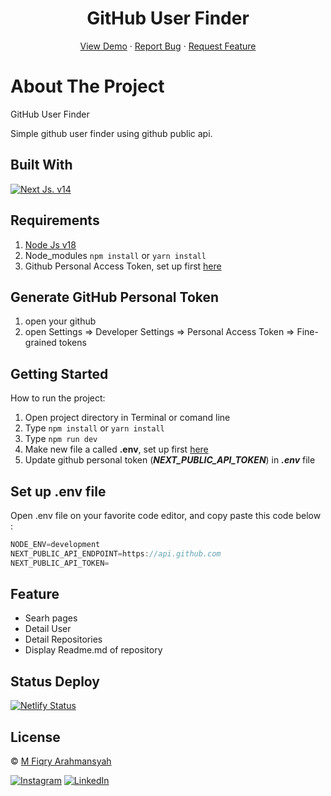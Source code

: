 <h1 align='center'>GitHub User Finder</h1>
  <p align="center">
    <a href="https://cupaxx-github-finder.netlify.app/">View Demo</a>
    ·
    <a href="https://github.com/CUPAXX/github-user-finder/issues">Report Bug</a>
    ·
    <a href="https://github.com/CUPAXX/github-user-finder/pulls">Request Feature</a>
  </p>

# About The Project

GitHub User Finder

Simple github user finder using github public api.

## Built With

[![Next Js. v14](https://img.shields.io/badge/nextjs-%23000000.svg?style=for-the-badge&logo=next.js&logoColor=white)](https://nextjs.org/docs)

## Requirements

1. <a href="https://nodejs.org/en/download/">Node Js v18</a>
2. Node_modules `npm install` or `yarn install`
3. Github Personal Access Token, set up first [here](#github-personal-token)

## Generate GitHub Personal Token

1. open your github
2. open Settings => Developer Settings => Personal Access Token => Fine-grained tokens

## Getting Started

How to run the project:

1. Open project directory in Terminal or comand line
2. Type `npm install` or `yarn install`
3. Type `npm run dev`
4. Make new file a called **.env**, set up first [here](#set-up-env-file)
5. Update github personal token (**_NEXT_PUBLIC_API_TOKEN_**) in **_.env_** file

## Set up .env file

Open .env file on your favorite code editor, and copy paste this code below :

```js
NODE_ENV=development
NEXT_PUBLIC_API_ENDPOINT=https://api.github.com
NEXT_PUBLIC_API_TOKEN=
```

## Feature

<ul>
  <li>Searh pages</li>
  <li>Detail User</li>
  <li>Detail Repositories</li>
  <li>Display Readme.md of repository</li>
</ul>

## Status Deploy

[![Netlify Status](https://api.netlify.com/api/v1/badges/238173ca-34aa-47b6-ae91-1c20716cf53d/deploy-status)](https://app.netlify.com/sites/cupaxx-github-finder/deploys)

## License

© [M Fiqry Arahmansyah](https://www.instagram.com/xfiqryx/)

[![Instagram](https://img.shields.io/badge/xfiqryx-%23E4405F.svg?style=for-the-badge&logo=Instagram&logoColor=white)](https://instagram.com/xfiqryx) [![LinkedIn](https://img.shields.io/badge/linkedin-%230077B5.svg?style=for-the-badge&logo=linkedin&logoColor=white)](https://linkedin.com/in/fiqry-arahmansyah)
